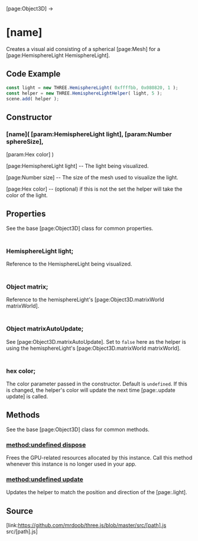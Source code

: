 [page:Object3D] →

# [name]

Creates a visual aid consisting of a spherical [page:Mesh] for a
[page:HemisphereLight HemisphereLight].

## Code Example

  
```ts  
const light = new THREE.HemisphereLight( 0xffffbb, 0x080820, 1 );  
const helper = new THREE.HemisphereLightHelper( light, 5 );  
scene.add( helper );  
```  

## Constructor

###  [name]( [param:HemisphereLight light], [param:Number sphereSize],
[param:Hex color] )

[page:HemisphereLight light] -- The light being visualized.  
  
[page:Number size] -- The size of the mesh used to visualize the light.  
  
[page:Hex color] -- (optional) if this is not the set the helper will take the
color of the light.

## Properties

See the base [page:Object3D] class for common properties.

### <br/> HemisphereLight light; <br/>

Reference to the HemisphereLight being visualized.

### <br/> Object matrix; <br/>

Reference to the hemisphereLight's [page:Object3D.matrixWorld matrixWorld].

### <br/> Object matrixAutoUpdate; <br/>

See [page:Object3D.matrixAutoUpdate]. Set to `false` here as the helper is
using the hemisphereLight's [page:Object3D.matrixWorld matrixWorld].

### <br/> hex color; <br/>

The color parameter passed in the constructor. Default is `undefined`. If this
is changed, the helper's color will update the next time [page:.update update]
is called.

## Methods

See the base [page:Object3D] class for common methods.

### [method:undefined dispose]()

Frees the GPU-related resources allocated by this instance. Call this method
whenever this instance is no longer used in your app.

### [method:undefined update]()

Updates the helper to match the position and direction of the [page:.light].

## Source

[link:https://github.com/mrdoob/three.js/blob/master/src/[path].js
src/[path].js]

